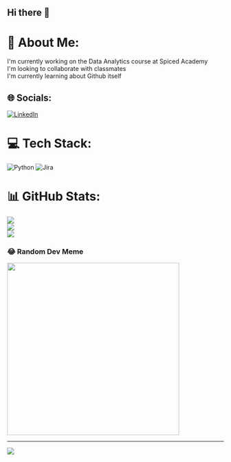 ## Hi there 👋

# 💫 About Me:
I'm currently working on the Data Analytics course at Spiced Academy<br>I'm looking to collaborate with classmates<br>I'm currently learning about Github itself


## 🌐 Socials:
[![LinkedIn](https://img.shields.io/badge/LinkedIn-%230077B5.svg?logo=linkedin&logoColor=white)](https://linkedin.com/in/michael-raphael-41b90390) 

# 💻 Tech Stack:
![Python](https://img.shields.io/badge/python-3670A0?style=for-the-badge&logo=python&logoColor=ffdd54) ![Jira](https://img.shields.io/badge/jira-%230A0FFF.svg?style=for-the-badge&logo=jira&logoColor=white)
# 📊 GitHub Stats:
![](https://github-readme-stats.vercel.app/api?username=raph-89&theme=synthwave&hide_border=false&include_all_commits=false&count_private=false)<br/>
![](https://github-readme-streak-stats.herokuapp.com/?user=raph-89&theme=synthwave&hide_border=false)<br/>
![](https://github-readme-stats.vercel.app/api/top-langs/?username=raph-89&theme=synthwave&hide_border=false&include_all_commits=false&count_private=false&layout=compact)

### 😂 Random Dev Meme
<img src='https://memer-new.vercel.app/' style="height: 400px;"/>

---
[![](https://visitcount.itsvg.in/api?id=raph-89&icon=0&color=0)](https://visitcount.itsvg.in)

<!-- Proudly created with GPRM ( https://gprm.itsvg.in ) -->
